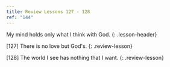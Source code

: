 ```yaml
---
title: Review Lessons 127 - 128
ref: "144"
---
```


My mind holds only what I think with God.
{: .lesson-header}

\[127\] There is no love but God's.
{: .review-lesson}

\[128\] The world I see has nothing that I want.
{: .review-lesson}

